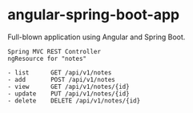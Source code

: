 # angular-spring-boot-app
Full-blown application using Angular and Spring Boot.

	Spring MVC REST Controller
	ngResource for "notes"

	- list		GET /api/v1/notes
	- add		POST /api/v1/notes
	- view		GET /api/v1/notes/{id}
	- update	PUT /api/v1/notes/{id}
	- delete	DELETE /api/v1/notes/{id}